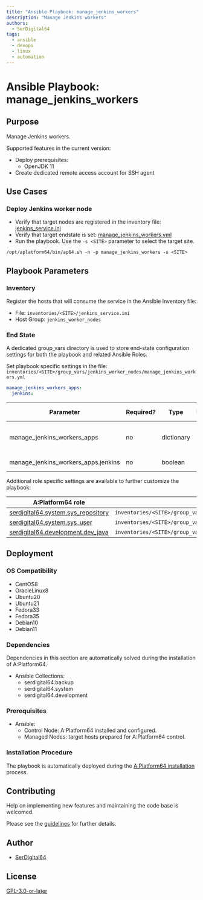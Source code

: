 ```yaml
---
title: "Ansible Playbook: manage_jenkins_workers"
description: "Manage Jenkins workers"
authors:
  - SerDigital64
tags:
  - ansible
  - devops
  - linux
  - automation
---
```


# Ansible Playbook: manage_jenkins_workers

## Purpose

Manage Jenkins workers.

Supported features in the current version:

- Deploy prerequisites:
  - OpenJDK 11
- Create dedicated remote access account for SSH agent

## Use Cases

### Deploy Jenkins worker node

- Verify that target nodes are registered in the inventory file: [jenkins_service.ini](#inventory)
- Verify that target endstate is set: [manage_jenkins_workers.yml](#end-state)
- Run the playbook. Use the `-s <SITE>` parameter to select the target site.

```shell
/opt/aplatform64/bin/ap64.sh -n -p manage_jenkins_workers -s <SITE>
```

## Playbook Parameters

### Inventory

Register the hosts that will consume the service in the Ansible Inventory file:

- File: `inventories/<SITE>/jenkins_service.ini`
- Host Group: `jenkins_worker_nodes`

### End State

A dedicated group_vars directory is used to store end-state configuration settings for both the playbook and related Ansible Roles.

Set playbook specific settings in the file: `inventories/<SITE>/group_vars/jenkins_worker_nodes/manage_jenkins_workers.yml`

```yaml
manage_jenkins_workers_apps:
  jenkins:
```

| Parameter                                | Required? | Type       | Default | Purpose / Value                           |
| ---------------------------------------- | --------- | ---------- | ------- | ----------------------------------------- |
| manage_jenkins_workers_apps         | no        | dictionary |         | Define what applications will be deployed |
| manage_jenkins_workers_apps.jenkins | no        | boolean    | `true`  | Deploy the application?                   |

Additional role specific settings are available to further customize the playbook:

| A:Platform64 role                                                                | group_vars file                                                             |
| -------------------------------------------------------------------------------- | --------------------------------------------------------------------------- |
| [serdigital64.system.sys_repository](../roles/sys_repository.md#role-parameters) | `inventories/<SITE>/group_vars/jenkins_controller_nodes/sys_repository.yml` |
| [serdigital64.system.sys_user](../roles/sys_user.md#role-parameters)             | `inventories/<SITE>/group_vars/jenkins_controller_nodes/sys_user.yml`       |
| [serdigital64.development.dev_java](../roles/dev_java.md#role-parameters)        | `inventories/<SITE>/group_vars/jenkins_controller_nodes/dev_java.yml`       |

## Deployment

### OS Compatibility

- CentOS8
- OracleLinux8
- Ubuntu20
- Ubuntu21
- Fedora33
- Fedora35
- Debian10
- Debian11

### Dependencies

Dependencies in this section are automatically solved during the installation of A:Platform64.

- Ansible Collections:
  - serdigital64.backup
  - serdigital64.system
  - serdigital64.development

### Prerequisites

- Ansible:
  - Control Node: A:Platform64 installed and configured.
  - Managed Nodes: target hosts prepared for A:Platform64 control.

### Installation Procedure

The playbook is automatically deployed during the [A:Platform64 installation](/#installation) process.

## Contributing

Help on implementing new features and maintaining the code base is welcomed.

Please see the [guidelines](../contributing/guidelines.md) for further details.

## Author

- [SerDigital64](https://serdigital64.github.io/)

## License

[GPL-3.0-or-later](https://www.gnu.org/licenses/gpl-3.0.txt)
